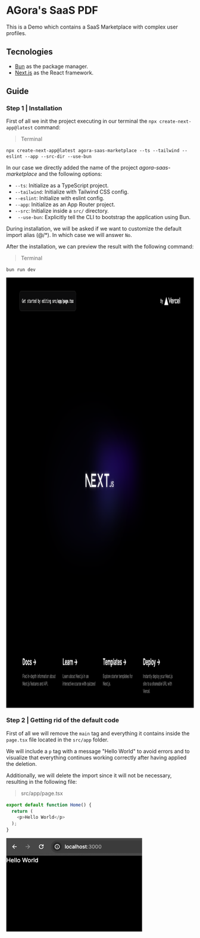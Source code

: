 # AGora's SaaS PDF

This is a Demo which contains a SaaS Marketplace with complex user profiles.

## Tecnologies

- [Bun](https://bun.sh/) as the package manager.
- [Next.js](https://nextjs.org/) as the React framework.

## Guide

### Step 1 | Installation

First of all we init the project executing in our terminal the `npx create-next-app@latest` command:

> Terminal
```console
npx create-next-app@latest agora-saas-marketplace --ts --tailwind --eslint --app --src-dir --use-bun
```

In our case we directly added the name of the project *agora-saas-marketplace* and the following options:

- `--ts`: Initialize as a TypeScript project.
- `--tailwind`:  Initialize with Tailwind CSS config.
- `--eslint`: Initialize with eslint config.
- `--app`: Initialize as an App Router project.
- `--src`:  Initialize inside a `src/` directory.
- ` --use-bun`: Explicitly tell the CLI to bootstrap the application using Bun.

During installation, we will be asked if we want to customize the default import alias (@/*). In which case we will answer `No`.

After the installation, we can preview the result with the following command:

> Terminal
```console
bun run dev
```

<img src="https://raw.githubusercontent.com/Gorachevsky/agora-saas-marketplace/production/media/step_1_default_preview.png" align="center" width="1195" height="1156" />

### Step 2 | Getting rid of the default code

First of all we will remove the `main` tag and everything it contains inside the `page.tsx` file located in the `src/app` folder. 

We will include a `p` tag with a message "Hello World" to avoid errors and to visualize that everything continues working correctly after having applied the deletion.

Additionally, we will delete the import since it will not be necessary, resulting in the following file:

> src/app/page.tsx
```typescript
export default function Home() {
  return (
    <p>Hello World</p>
  );
}
```

<img src="https://raw.githubusercontent.com/Gorachevsky/agora-saas-marketplace/production/media/step_2_after_clean.png" align="center" width="365" height="251" />